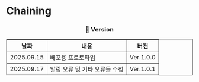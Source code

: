 # Chaining
<div align="center">
<h3> 🚀 Version </h3>
<table align="center" border="1" cellpadding="10" cellspacing="0">
  <thead>
    <tr>
      <th>날짜</th>
      <th>내용</th>
      <th>버전</th>
    </tr>
  </thead>
  <tbody>
    <tr>
      <td>2025.09.15</td>
      <td>배포용 프로토타입</td>
      <td>Ver.1.0.0</td>
    </tr>
    <tr>
      <td>2025.09.17</td>
      <td>알림 오류 및 기타 오류들 수정</td>
      <td>Ver.1.0.1</td>
    </tr>
  </tbody>
</table>
<div />
